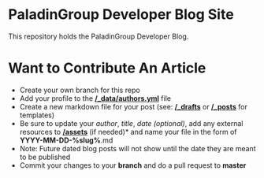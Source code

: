 # PaladinGroup Developer Blog Site
This repository holds the PaladinGroup Developer Blog.

# Want to Contribute An Article

* Create your own branch for this repo
* Add your profile to the **[/_data/authors.yml](https://github.com/paladingroup/paladingroup.github.io/blob/master/_data/authors.yml)** file
* Create a new markdown file for your post (see: **[/_drafts](https://github.com/paladingroup/paladingroup.github.io/tree/master/_drafts/)** or **[/_posts](https://github.com/paladingroup/paladingroup.github.io/tree/master/_posts/)** for templates)
* Be sure to update your *author*, *title*, *date (optional)*, add any external resources to **[/assets](https://github.com/paladingroup/paladingroup.github.io/tree/master/assets/)** (if needed)* and name your file in the form of **YYYY-MM-DD-%slug%**.md
* Note:  Future dated blog posts will not show until the date they are meant to be published
* Commit your changes to your **branch** and do a pull request to **master**
